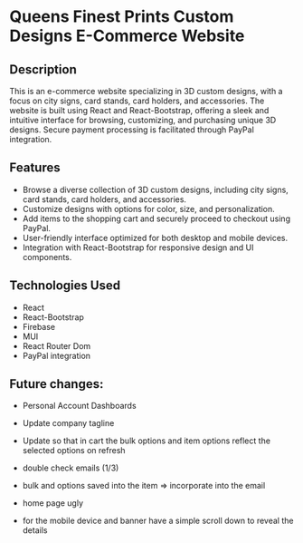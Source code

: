 # Queens Finest Prints Custom Designs E-Commerce Website

## Description
This is an e-commerce website specializing in 3D custom designs, with a focus on city signs, card stands, card holders, and accessories. The website is built using React and React-Bootstrap, offering a sleek and intuitive interface for browsing, customizing, and purchasing unique 3D designs. Secure payment processing is facilitated through PayPal integration.

## Features
- Browse a diverse collection of 3D custom designs, including city signs, card stands, card holders, and accessories.
- Customize designs with options for color, size, and personalization.
- Add items to the shopping cart and securely proceed to checkout using PayPal.
- User-friendly interface optimized for both desktop and mobile devices.
- Integration with React-Bootstrap for responsive design and UI components.

## Technologies Used
- React
- React-Bootstrap
- Firebase 
- MUI 
- React Router Dom 
- PayPal integration

## Future changes:
- Personal Account Dashboards
- Update company tagline 
- Update so that in cart the bulk options and item options reflect the selected options on refresh

- double check emails (1/3)
- bulk and options saved into the item => incorporate into the email 


- home page ugly 
- for the mobile device and banner have a simple scroll down to reveal the details 

